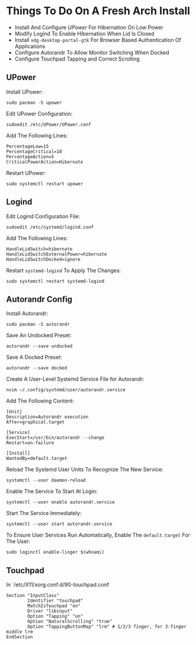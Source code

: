 # Things To Do On A Fresh Arch Install

- Install And Configure *UPower* For Hibernation On Low Power
- Modify Logind To Enable Hibernation When Lid Is Closed
- Install `xdg-desktop-portal-gtk` For Browser Based Authentication Of Applications
- Configure Autorandr To Allow Monitor Switching When Docked
- Configure Touchpad Tapping and Correct Scrolling

## UPower

Install UPower:
```
sudo pacman -S upower
```

Edit UPower Configuration:
```
sudoedit /etc/UPower/UPower.conf
```

Add The Following Lines:
```
PercentageLow=15
PercentageCritical=10
PercentageAction=5
CriticalPowerAction=Hibernate
```

Restart UPower:
```
sudo systemctl restart upower
```
## Logind

Edit Logind Configuration File:
```
sudoedit /etc/systemd/logind.conf
```

Add The Following Lines:
```
HandleLidSwitch=hibernate
HandleLidSwitchExternalPower=hibernate
HandleLidSwitchDocked=ignore
```

Restart `systemd-logind` To Apply The Changes:
```
sudo systemctl restart systemd-logind
```
## Autorandr Config

Install Autorandr:
```
sudo pacman -S autorandr
```

Save An Undocked Preset:
```
autorandr --save undocked
```

Save A Docked Preset:
```
autorandr --save docked
```

Create A User-Level Systemd Service File for Autorandr:
```
nvim ~/.config/systemd/user/autorandr.service
```

Add The Following Content:
```
[Unit]
Description=Autorandr execution
After=graphical.target

[Service]
ExecStart=/usr/bin/autorandr --change
Restart=on-failure

[Install]
WantedBy=default.target
```

Reload The Systemd User Units To Recognize The New Service:
```
systemctl --user daemon-reload
```

Enable The Service To Start At Login:
```
systemctl --user enable autorandr.service
```

Start The Service Immediately:
```
systemctl --user start autorandr.service
```

To Ensure User Services Run Automatically, Enable The `default.target` For The User:
```
sudo loginctl enable-linger $(whoami)
```

## Touchpad

In `/etc/X11/xorg.conf.d/90-touchpad.conf

```
Section "InputClass"
        Identifier "touchpad"
        MatchIsTouchpad "on"
        Driver "libinput"
        Option "Tapping" "on"
        Option "NaturalScrolling" "true"
        Option "TappingButtonMap" "lrm" # 1/2/3 finger, for 3-finger middle lrm
EndSection
```
